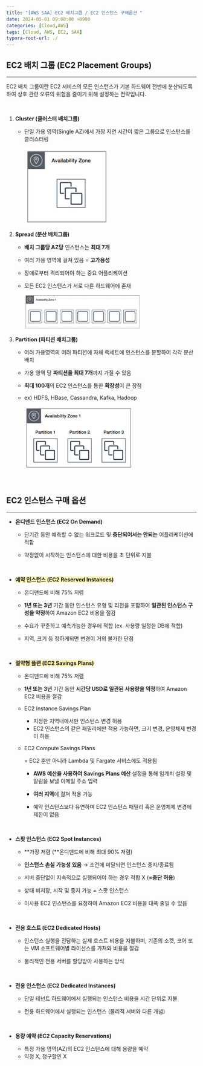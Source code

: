 ```yaml
---
title: "[AWS SAA] EC2 배치그룹 / EC2 인스턴스 구매옵션 "
date: 2024-05-01 09:00:00 +0900
categories: [Cloud,AWS]
tags: [Cloud, AWS, EC2, SAA]
typora-root-url: ./
---
```


## **EC2 배치 그룹 (EC2 Placement Groups)**

---

EC2 배치 그룹이란 EC2 서비스의 모든 인스턴스가 기본 하드웨어 전반에 분산되도록 하여 상호 관련 오류의 위험을 줄이기 위해 설정하는 전략입니다.

<br/>



1. **Cluster (클러스터 배치그룹)**

   - 단일 가용 영역(Single AZ)에서 가장 지연 시간이 짧은 그룹으로 인스턴스를 클러스터링

     <img src="/../assets/img/posts/2024-05-01-AWS-EC2/image-20240617140446516.png" alt="image-20240617140446516" style="zoom:40%;" />

     <br/>

2. **Spread (분산 배치그룹)**

   - **배치 그룹당 AZ당** 인스턴스는 **최대 7개**

   - 여러 가용 영역에 걸쳐 있음 = **고가용성**

   - 장애로부터 격리되어야 하는 중요 어플리케이션

   - 모든 EC2 인스턴스가 서로 다른 하드웨어에 존재

     <img src="/../assets/img/posts/2024-05-01-AWS-EC2/image-20240617135957749.png" alt="image-20240617135957749" style="zoom:30%;" />

     <br/>

3. **Partition (파티션 배치그룹)**

   - 여러 가용영역의 여러 파티션에 자체 랙세트에 인스턴스를 분할하여 각각 분산 배치

   - 가용 영역 당 **파티션을 최대 7개**까지 가질 수 있음

   - **최대 100개**의 EC2 인스턴스를 통한 **확장성**이 큰 장점

   - ex) HDFS, HBase, Cassandra, Kafka, Hadoop

     <img src="/../assets/img/posts/2024-05-01-AWS-EC2/image-20240617140056274.png" alt="image-20240617140056274" style="zoom:28%;" />

   <br/>

   <br/>

## **EC2 인스턴스 구매 옵션**

---

- **온디맨드 인스턴스 (EC2 On Demand)**

  - 단기간 동안 예측할 수 없는 워크로드 및 **중단되어서는 안되는** 어플리케이션에 적합

  - 약정없이 시작하는 인스턴스에 대한 비용을 초 단위로 지불

    <br/>

- **<span style='background-color:#fff5b1'>예약 인스턴스 (EC2 Reserved Instances)</span>**

  - 온디맨드에 비해 75% 저렴

  - **1년 또는 3년** 기간 동안 인스턴스 유형 및 리전을 포함하여 **일관된 인스턴스 구성을 약정**하여 Amazon EC2 비용을 절감

  - 수요가 꾸준하고 예측가능한 경우에 적합 (ex. 사용량 일정한 DB에 적합)

  - 지역, 크기 등 정하게되면 변경이 거의 불가한 단점

    <br/>

- **<span style='background-color:#fff5b1'>절약형 플랜 (EC2 Savings Plans)</span>**

  - 온디맨드에 비해 75% 저렴

  - **1년 또는 3년** 기간 동안 **시간당 USD로 일관된 사용량을 약정**하여 Amazon EC2 비용을 절감

  - EC2 Instance Savings Plan

    - 지정한 지역내에서만 인스턴스 변경 허용
    - EC2 인스턴스의 같은 패밀리에만 적용 가능하면, 크기 변경, 운영체제 변경이 허용

  - EC2 Compute Savings Plans

     = EC2 뿐만 아니라 Lambda 및 Fargate 서비스에도 적용됨

    - **AWS 예산을 사용하여 Savings Plans 예산** 설정을 통해 임계치 설정 및 알림을 보낼 이메일 주소 입력

    - **여러 지역**에 걸쳐 적용 가능

    - 예약 인스턴스보다 유연하며 EC2 인스턴스 패밀리 혹은 운영체제 변경에 제한이 없음

      <br/>

- **스팟 인스턴스 (EC2 Spot Instances)**

  - **가장 저렴 (**온디맨드에 비해 최대 90% 저렴)

  - **인스턴스 손실 가능성 있음** → 조건에 미달되면 인스턴스 중지/종료됨

  - 서버 중단없이 지속적으로 실행되어야 하는 경우 적합 X (**=중단 허용**)

  - 상태 비저장, 시작 및 중지 가능 = 스팟 인스턴스

  - 미사용 EC2 인스턴스를 요청하여 Amazon EC2 비용을 대폭 줄일 수 있음

    <br/>

- **전용 호스트 (EC2 Dedicated Hosts)**

  - 인스턴스 실행을 전담하는 실제 호스트 비용을 지불하며, 기존의 소켓, 코어 또는 VM 소프트웨어별 라이선스를 가져와 비용을 절감

  - 물리적인 전용 서버를 할당받아 사용하는 방식

    <br/>

- **전용 인스턴스 (EC2 Dedicated Instances)**

  - 단일 테넌트 하드웨어에서 실행되는 인스턴스 비용을 시간 단위로 지불

  - 전용 하드웨어에서 실행되는 인스턴스 (물리적 서버와 다른 개념)

    <br/>

- **용량 예약 (EC2 Capacity Reservations)**

  - 특정 가용 영역(AZ)의 EC2 인스턴스에 대해 용량을 예약
  - 약정 X, 청구할인 X
